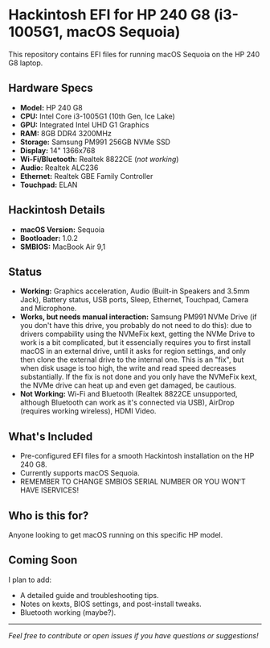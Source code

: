 # Hackintosh EFI for HP 240 G8 (i3-1005G1, macOS Sequoia)

This repository contains EFI files for running macOS Sequoia on the HP 240 G8 laptop.

## Hardware Specs

- **Model:** HP 240 G8
- **CPU:** Intel Core i3-1005G1 (10th Gen, Ice Lake)
- **GPU:** Integrated Intel UHD G1 Graphics
- **RAM:** 8GB DDR4 3200MHz
- **Storage:** Samsung PM991 256GB NVMe SSD
- **Display:** 14" 1366x768
- **Wi-Fi/Bluetooth:** Realtek 8822CE (*not working*)
- **Audio:** Realtek ALC236
- **Ethernet:** Realtek GBE Family Controller
- **Touchpad:** ELAN

## Hackintosh Details

- **macOS Version:** Sequoia
- **Bootloader:** 1.0.2
- **SMBIOS:** MacBook Air 9,1

## Status

- **Working:** Graphics acceleration, Audio (Built-in Speakers and 3.5mm Jack), Battery status, USB ports, Sleep, Ethernet, Touchpad, Camera and Microphone.
- **Works, but needs manual interaction:** Samsung PM991 NVMe Drive (if you don't have this drive, you probably do not need to do this): due to drivers compability using the NVMeFix kext, getting the NVMe Drive to work is a bit complicated, but it essencially requires you to first install macOS in an external drive, until it asks for region settings, and only then clone the external drive to the internal one. This is an "fix", but when disk usage is too high, the write and read speed decreases substantially. If the fix is not done and you only have the NVMeFix kext, the NVMe drive can heat up and even get damaged, be cautious.
- **Not Working:** Wi-Fi and Bluetooth (Realtek 8822CE unsupported, although Bluetooth can work as it's connected via USB), AirDrop (requires working wireless), HDMI Video.

## What's Included

- Pre-configured EFI files for a smooth Hackintosh installation on the HP 240 G8.
- Currently supports macOS Sequoia.
- REMEMBER TO CHANGE SMBIOS SERIAL NUMBER OR YOU WON'T HAVE ISERVICES!

## Who is this for?

Anyone looking to get macOS running on this specific HP model.

## Coming Soon

I plan to add:
- A detailed guide and troubleshooting tips.
- Notes on kexts, BIOS settings, and post-install tweaks.
- Bluetooth working (maybe?).

---

*Feel free to contribute or open issues if you have questions or suggestions!*
